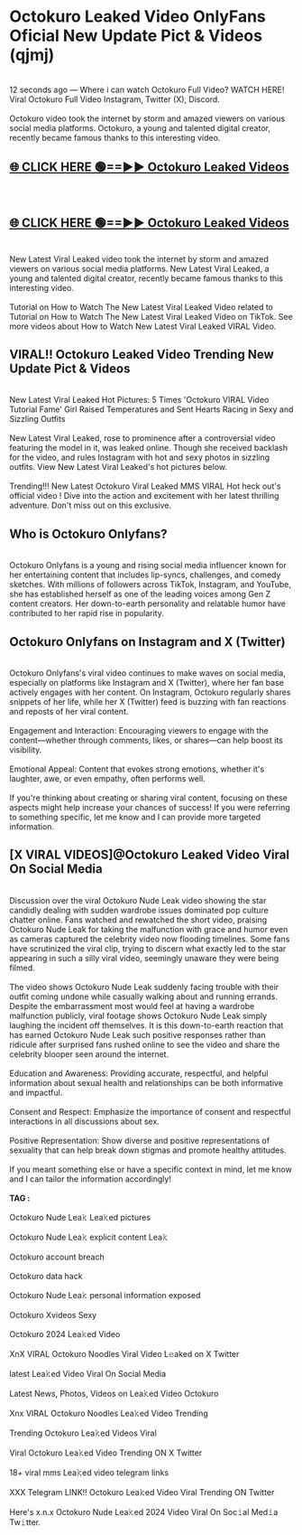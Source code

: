 # Octokuro Leaked Video OnlyFans Oficial New Update Pict & Videos (qjmj)
<br>
12 seconds ago — Where i can watch Octokuro Full Video? WATCH HERE! Viral Octokuro Full Video Instagram, Twitter (X), Discord.
<br><br>
Octokuro video took the internet by storm and amazed viewers on various social media platforms. Octokuro, a young and talented digital creator, recently became famous thanks to this interesting video.
<br>
<h2><a href="https://play.trustnlinepharmacy.us?title=Octokuro">🌐 CLICK HERE 🟢==►► Octokuro Leaked Videos</a></h2>
<br>
<h2><a href="https://play.trustnlinepharmacy.us?title=Octokuro">🌐 CLICK HERE 🟢==►► Octokuro Leaked Videos</a></h2>
<br>
New Latest Viral Leaked video took the internet by storm and amazed viewers on various social media platforms. New Latest Viral Leaked, a young and talented digital creator, recently became famous thanks to this interesting video.
<br><br>
Tutorial on How to Watch The New Latest Viral Leaked Video related to Tutorial on How to Watch The New Latest Viral Leaked Video on TikTok. See more videos about How to Watch New Latest Viral Leaked VIRAL Video.
<br>
<h2>VIRAL!! Octokuro Leaked Video Trending New Update Pict & Videos</h2>
<br>
New Latest Viral Leaked Hot Pictures: 5 Times 'Octokuro VIRAL Video Tutorial Fame' Girl Raised Temperatures and Sent Hearts Racing in Sexy and Sizzling Outfits
<br><br>
New Latest Viral Leaked, rose to prominence after a controversial video featuring the model in it, was leaked online. Though she received backlash for the video, and rules Instagram with hot and sexy photos in sizzling outfits. View New Latest Viral Leaked's hot pictures below.
<br><br>
Trending!!! New Latest Octokuro Viral Leaked MMS VIRAL Hot heck out's official video ! Dive into the action and excitement with her latest thrilling adventure. Don't miss out on this exclusive.
<br>
<h2>Who is Octokuro Onlyfans?</h2>
<br>
Octokuro Onlyfans is a young and rising social media influencer known for her entertaining content that includes lip-syncs, challenges, and comedy sketches. With millions of followers across TikTok, Instagram, and YouTube, she has established herself as one of the leading voices among Gen Z content creators. Her down-to-earth personality and relatable humor have contributed to her rapid rise in popularity.
<br>
<h2>Octokuro Onlyfans on Instagram and X (Twitter)</h2>
<br>
Octokuro Onlyfans's viral video continues to make waves on social media, especially on platforms like Instagram and X (Twitter), where her fan base actively engages with her content. On Instagram, Octokuro regularly shares snippets of her life, while her X (Twitter) feed is buzzing with fan reactions and reposts of her viral content.
<br><br>
Engagement and Interaction: Encouraging viewers to engage with the content—whether through comments, likes, or shares—can help boost its visibility.
<br><br>
Emotional Appeal: Content that evokes strong emotions, whether it's laughter, awe, or even empathy, often performs well.
<br><br>
If you're thinking about creating or sharing viral content, focusing on these aspects might help increase your chances of success! If you were referring to something specific, let me know and I can provide more targeted information.
<br>
<h2>[X VIRAL VIDEOS]@Octokuro Leaked Video Viral On Social Media</h2>
<br>
Discussion over the viral Octokuro Nude Leak video showing the star candidly dealing with sudden wardrobe issues dominated pop culture chatter online. Fans watched and rewatched the short video, praising Octokuro Nude Leak for taking the malfunction with grace and humor even as cameras captured the celebrity video now flooding timelines. Some fans have scrutinized the viral clip, trying to discern what exactly led to the star appearing in such a silly viral video, seemingly unaware they were being filmed.
<br><br>
The video shows Octokuro Nude Leak suddenly facing trouble with their outfit coming undone while casually walking about and running errands. Despite the embarrassment most would feel at having a wardrobe malfunction publicly, viral footage shows Octokuro Nude Leak simply laughing the incident off themselves. It is this down-to-earth reaction that has earned Octokuro Nude Leak such positive responses rather than ridicule after surprised fans rushed online to see the video and share the celebrity blooper seen around the internet.
<br><br>
Education and Awareness: Providing accurate, respectful, and helpful information about sexual health and relationships can be both informative and impactful.
<br><br>
Consent and Respect: Emphasize the importance of consent and respectful interactions in all discussions about sex.
<br><br>
Positive Representation: Show diverse and positive representations of sexuality that can help break down stigmas and promote healthy attitudes.
<br><br>
If you meant something else or have a specific context in mind, let me know and I can tailor the information accordingly!
<br><br>
<strong>TAG :</strong>
<br><br>
Octokuro Nude Lea𝚔 Lea𝚔ed pictures
<br><br>
Octokuro Nude Lea𝚔 explicit content Lea𝚔
<br><br>
Octokuro account breach
<br><br>
Octokuro data hack
<br><br>
Octokuro Nude Lea𝚔 personal information exposed
<br><br>
Octokuro Xvideos Sexy
<br><br>
Octokuro 2024 Lea𝚔ed Video
<br><br>
XnX VIRAL Octokuro Noodles Viral Video L𝚎aked on X Twitter
<br><br>
latest Lea𝚔ed Video Viral On Social Media
<br><br>
Latest News, Photos, Videos on Lea𝚔ed Video Octokuro
<br><br>
Xnx VIRAL Octokuro Noodles Lea𝚔ed Video Trending
<br><br>
Trending Octokuro Lea𝚔ed Videos Viral
<br><br>
Viral Octokuro Lea𝚔ed Video Trending ON X Twitter
<br><br>
18+ viral mms Lea𝚔ed video telegram links
<br><br>
XXX Telegram LINK!! Octokuro Lea𝚔ed Video Viral Trending ON Twitter
<br><br>
Here's x.n.x Octokuro Nude Lea𝚔ed 2024 Video Viral On Soc𝚒al Med𝚒a Tw𝚒tter.
